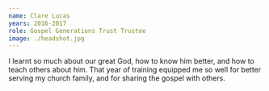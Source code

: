 ```yaml
---
name: Clare Lucas
years: 2016-2017
role: Gospel Generations Trust Trustee
image: ./headshot.jpg
---
```

I learnt so much about our great God, how to know him better, and how to teach others about him. That year of training equipped me so well for better serving my church family, and for sharing the gospel with others.